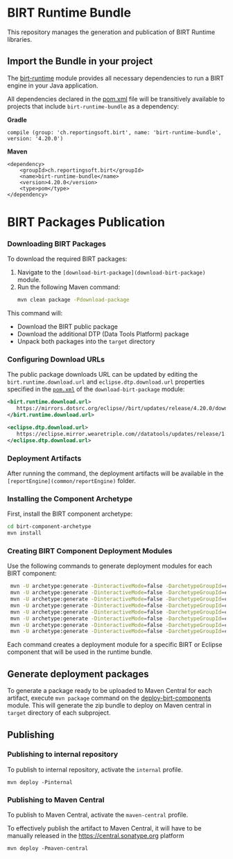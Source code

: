 # BIRT Runtime Bundle

This repository manages the generation and publication of BIRT Runtime libraries.

## Import the Bundle in your project

The [birt-runtime](birt-runtime) module provides all necessary dependencies
to run a BIRT engine in your Java application.

All dependencies declared in the [pom.xml](birt-runtime/pom.xml) file will be transitively available to projects that include `birt-runtime-bundle` as a dependency:


**Gradle**

    compile (group: 'ch.reportingsoft.birt', name: 'birt-runtime-bundle', version: '4.20.0')

**Maven**

    <dependency>
        <groupId>ch.reportingsoft.birt</groupId>
        <name>birt-runtime-bundle</name>
        <version>4.20.0</version>
        <type>pom</type>
    </dependency>

# BIRT Packages Publication

### Downloading BIRT Packages

To download the required BIRT packages:

1. Navigate to the `[download-birt-package](download-birt-package)` module.
2. Run the following Maven command:
   ```bash
   mvn clean package -Pdownload-package
   ```
This command will:
- Download the BIRT public package
- Download the additional DTP (Data Tools Platform) package
- Unpack both packages into the `target` directory

### Configuring Download URLs

The public package downloads URL can be updated by editing the `birt.runtime.download.url` and `eclipse.dtp.download.url` properties
specified in the [`pom.xml`](download-birt-package/pom.xml) of the `download-birt-package` module:
```xml
<birt.runtime.download.url>
   https://mirrors.dotsrc.org/eclipse//birt/updates/release/4.20.0/downloads/birt-runtime-4.20.0-202506110821.zip
</birt.runtime.download.url>
```
```xml
<eclipse.dtp.download.url>
   https://eclipse.mirror.wearetriple.com//datatools/updates/release/1.16.3/Data-Tools-Platform-Updates-1.16.3.zip
</eclipse.dtp.download.url>
```

### Deployment Artifacts

After running the command, the deployment artifacts will be available in the `[reportEngine](common/reportEngine)` folder.

### Installing the Component Archetype

First, install the BIRT component archetype:

   ```bash
  cd birt-component-archetype
  mvn install

   ```
### Creating BIRT Component Deployment Modules

Use the following commands to generate deployment modules for each BIRT component:

```bash
 mvn -U archetype:generate -DinteractiveMode=false -DarchetypeGroupId=ch.reportingsoft.birt -DarchetypeArtifactId=birt-component-archetype -DarchetypeVersion=4.20.0 -DgroupId=ch.reportingsoft.birt -DartifactId=deploy-jna -Dversion=1.0.0 -DsrcJar=lib/com.sun.jna.platform_5.17.0.jar -DbirtComponentArtifactId=jna -DbirtComponentVersion=5.17.0 
 mvn -U archetype:generate -DinteractiveMode=false -DarchetypeGroupId=ch.reportingsoft.birt -DarchetypeArtifactId=birt-component-archetype -DarchetypeVersion=4.20.0 -DgroupId=ch.reportingsoft.birt -DartifactId=deploy-eclipse-core-filesystem -Dversion=1.0.0 -DsrcJar=lib/org.eclipse.core.filesystem_1.11.200.v20250513-1234.jar -DbirtComponentArtifactId=eclipse-core-filesystem -DbirtComponentVersion=1.11.200 
 mvn -U archetype:generate -DinteractiveMode=false -DarchetypeGroupId=ch.reportingsoft.birt -DarchetypeArtifactId=birt-component-archetype -DarchetypeVersion=4.20.0 -DgroupId=ch.reportingsoft.birt -DartifactId=deploy-eclipse-core-resources -Dversion=1.0.0 -DsrcJar=lib/org.eclipse.core.resources_3.22.200.v20250513-1234.jar -DbirtComponentArtifactId=eclipse-core-resources -DbirtComponentVersion=3.22.200
 mvn -U archetype:generate -DinteractiveMode=false -DarchetypeGroupId=ch.reportingsoft.birt -DarchetypeArtifactId=birt-component-archetype -DarchetypeVersion=4.20.0 -DgroupId=ch.reportingsoft.birt -DartifactId=deploy-eclipse-emf-common -Dversion=1.0.0 -DsrcJar=lib/org.eclipse.emf.common_2.42.0.v20250401-0947.jar -DbirtComponentArtifactId=eclipse-emf-common -DbirtComponentVersion=2.42.0
 mvn -U archetype:generate -DinteractiveMode=false -DarchetypeGroupId=ch.reportingsoft.birt -DarchetypeArtifactId=birt-component-archetype -DarchetypeVersion=4.20.0 -DgroupId=ch.reportingsoft.birt -DartifactId=deploy-eclipse-emf-ecore-xmi -Dversion=1.0.0 -DsrcJar=lib/org.eclipse.emf.ecore.xmi_2.39.0.v20250414-1351.jar -DbirtComponentArtifactId=eclipse-emf-ecore-xmi -DbirtComponentVersion=2.39.0
 mvn -U archetype:generate -DinteractiveMode=false -DarchetypeGroupId=ch.reportingsoft.birt -DarchetypeArtifactId=birt-component-archetype -DarchetypeVersion=4.20.0 -DgroupId=ch.reportingsoft.birt -DartifactId=deploy-eclipse-emf-ecore -Dversion=1.0.0 -DsrcJar=lib/org.eclipse.emf.ecore_2.39.0.v20250401-0947.jar -DbirtComponentArtifactId=eclipse-emf-ecore -DbirtComponentVersion=2.39.0
 mvn -U archetype:generate -DinteractiveMode=false -DarchetypeGroupId=ch.reportingsoft.birt -DarchetypeArtifactId=birt-component-archetype -DarchetypeVersion=4.20.0 -DgroupId=ch.reportingsoft.birt -DartifactId=deploy-eclipse-equinox-event -Dversion=1.0.0 -DsrcJar=lib/org.eclipse.equinox.event_1.7.300.v20250518-0609.jar -DbirtComponentArtifactId=eclipse-equinox-event -DbirtComponentVersion=1.7.300
 mvn -U archetype:generate -DinteractiveMode=false -DarchetypeGroupId=ch.reportingsoft.birt -DarchetypeArtifactId=birt-component-archetype -DarchetypeVersion=4.20.0 -DgroupId=ch.reportingsoft.birt -DartifactId=deploy-eclipse-equinox-simpleconfigurator -Dversion=1.0.0 -DsrcJar=lib/org.eclipse.equinox.simpleconfigurator_1.5.500.v20250306-1127.jar -DbirtComponentArtifactId=eclipse-equinox-simpleconfigurator -DbirtComponentVersion=1.5.500                          
```
Each command creates a deployment module for a specific BIRT or Eclipse component that will be used in the runtime bundle.

## Generate deployment packages

To generate a package ready to be uploaded to Maven Central for each artifact,
execute `mvn package` command on the [deploy-birt-components](deploy-birt-components)
module. This will generate the zip bundle to deploy on Maven central in `target` directory
of each subproject.

## Publishing

### Publishing to internal repository 

To publish to internal repository, activate the `internal` profile.

`mvn deploy -Pinternal`

### Publishing to Maven Central

To publish to Maven Central, activate the `maven-central` profile.

To effectively publish the artifact to Maven Central,
it will have to be manually released in the https://central.sonatype.org platform

`mvn deploy -Pmaven-central`
